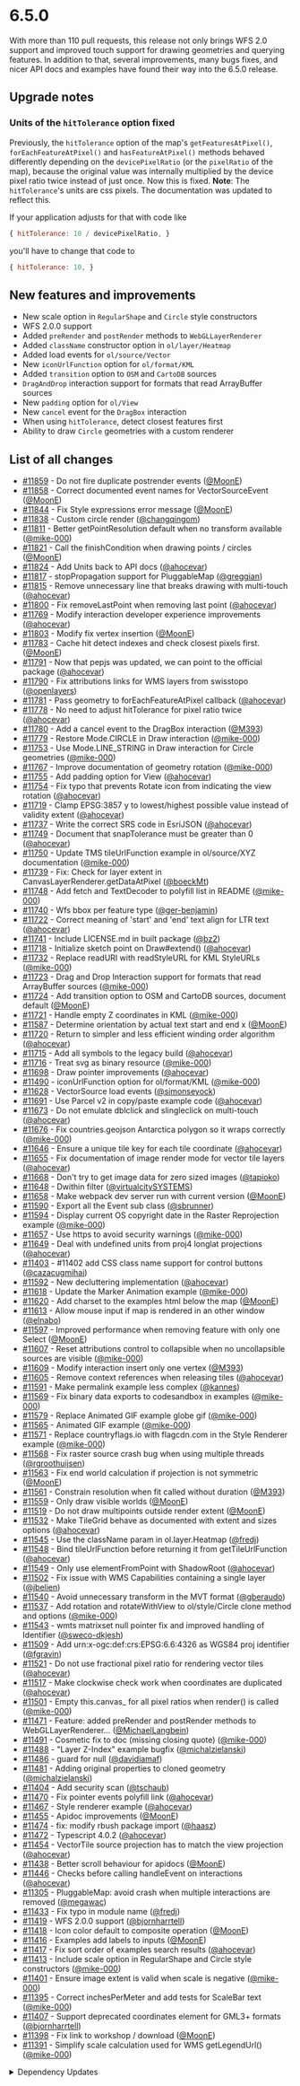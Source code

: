 # 6.5.0

With more than 110 pull requests, this release not only brings WFS 2.0 support and improved touch support for drawing geometries and querying features. In addition to that, several improvements, many bugs fixes, and nicer API docs and examples have found their way into the 6.5.0 release.

## Upgrade notes

### Units of the `hitTolerance` option fixed

Previously, the `hitTolerance` option of the map's `getFeaturesAtPixel()`, `forEachFeatureAtPixel()` and `hasFeatureAtPixel()` methods behaved differently depending on the `devicePixelRatio` (or the `pixelRatio` of the map), because the original value was internally multiplied by the device pixel ratio twice instead of just once. Now this is fixed. **Note**: The `hitTolerance`'s units are css pixels. The documentation was updated to reflect this.

If your application adjusts for that with code like
```js
{ hitTolerance: 10 / devicePixelRatio, }
```
you'll have to change that code to
```js
{ hitTolerance: 10, }
```
## New features and improvements

* New scale option in `RegularShape` and `Circle` style constructors
* WFS 2.0.0 support
* Added `preRender` and `postRender` methods to `WebGLLayerRenderer`
* Added `className` constructor option in `ol/layer/Heatmap`
* Added load events for `ol/source/Vector`
* New `iconUrlFunction` option for `ol/format/KML`
* Added `transition` option to `OSM` and `CartoDB` sources
* `DragAndDrop` interaction support for formats that read ArrayBuffer sources
* New `padding` option for `ol/View`
* New `cancel` event for the `DragBox` interaction
* When using `hitTolerance`, detect closest features first
* Ability to draw `Circle` geometries with a custom renderer


## List of all changes

 * [#11859](https://github.com/openlayers/openlayers/pull/11859) - Do not fire duplicate postrender events ([@MoonE](https://github.com/MoonE))
 * [#11858](https://github.com/openlayers/openlayers/pull/11858) - Correct documented event names for VectorSourceEvent ([@MoonE](https://github.com/MoonE))
 * [#11844](https://github.com/openlayers/openlayers/pull/11844) - Fix Style expressions error message ([@MoonE](https://github.com/MoonE))
 * [#11838](https://github.com/openlayers/openlayers/pull/11838) - Custom circle render ([@changqingom](https://github.com/changqingom))
 * [#11811](https://github.com/openlayers/openlayers/pull/11811) - Better getPointResolution default when no transform available ([@mike-000](https://github.com/mike-000))
 * [#11821](https://github.com/openlayers/openlayers/pull/11821) - Call the finishCondition when drawing points / circles ([@MoonE](https://github.com/MoonE))
 * [#11824](https://github.com/openlayers/openlayers/pull/11824) - Add Units back to API docs ([@ahocevar](https://github.com/ahocevar))
 * [#11817](https://github.com/openlayers/openlayers/pull/11817) - stopPropagation support for PluggableMap ([@greggian](https://github.com/greggian))
 * [#11815](https://github.com/openlayers/openlayers/pull/11815) - Remove unnecessary line that breaks drawing with multi-touch ([@ahocevar](https://github.com/ahocevar))
 * [#11800](https://github.com/openlayers/openlayers/pull/11800) - Fix removeLastPoint when removing last point ([@ahocevar](https://github.com/ahocevar))
 * [#11769](https://github.com/openlayers/openlayers/pull/11769) - Modify interaction developer experience improvements ([@ahocevar](https://github.com/ahocevar))
 * [#11803](https://github.com/openlayers/openlayers/pull/11803) - Modify fix vertex insertion ([@MoonE](https://github.com/MoonE))
 * [#11783](https://github.com/openlayers/openlayers/pull/11783) - Cache hit detect indexes and check closest pixels first. ([@MoonE](https://github.com/MoonE))
 * [#11791](https://github.com/openlayers/openlayers/pull/11791) - Now that pepjs was updated, we can point to the official package ([@ahocevar](https://github.com/ahocevar))
 * [#11790](https://github.com/openlayers/openlayers/pull/11790) - Fix attributions links for WMS layers from swisstopo ([@openlayers](https://github.com/openlayers))
 * [#11781](https://github.com/openlayers/openlayers/pull/11781) - Pass geometry to forEachFeatureAtPixel callback ([@ahocevar](https://github.com/ahocevar))
 * [#11778](https://github.com/openlayers/openlayers/pull/11778) - No need to adjust hitTolerance for pixel ratio twice ([@ahocevar](https://github.com/ahocevar))
 * [#11780](https://github.com/openlayers/openlayers/pull/11780) - Add a cancel event to the DragBox interaction ([@M393](https://github.com/M393))
 * [#11779](https://github.com/openlayers/openlayers/pull/11779) - Restore Mode.CIRCLE in Draw interaction ([@mike-000](https://github.com/mike-000))
 * [#11753](https://github.com/openlayers/openlayers/pull/11753) - Use Mode.LINE_STRING in Draw interaction for Circle geometries ([@mike-000](https://github.com/mike-000))
 * [#11767](https://github.com/openlayers/openlayers/pull/11767) - Improve documentation of geometry rotation ([@mike-000](https://github.com/mike-000))
 * [#11755](https://github.com/openlayers/openlayers/pull/11755) - Add padding option for View ([@ahocevar](https://github.com/ahocevar))
 * [#11754](https://github.com/openlayers/openlayers/pull/11754) - Fix typo that prevents Rotate icon from indicating the view rotation ([@ahocevar](https://github.com/ahocevar))
 * [#11719](https://github.com/openlayers/openlayers/pull/11719) - Clamp EPSG:3857 y to lowest/highest possible value instead of validity extent ([@ahocevar](https://github.com/ahocevar))
 * [#11737](https://github.com/openlayers/openlayers/pull/11737) - Write the correct SRS code in EsriJSON ([@ahocevar](https://github.com/ahocevar))
 * [#11749](https://github.com/openlayers/openlayers/pull/11749) - Document that snapTolerance must be greater than 0 ([@ahocevar](https://github.com/ahocevar))
 * [#11750](https://github.com/openlayers/openlayers/pull/11750) - Update TMS tileUrlFunction example in ol/source/XYZ documentation ([@mike-000](https://github.com/mike-000))
 * [#11739](https://github.com/openlayers/openlayers/pull/11739) - Fix: Check for layer extent in CanvasLayerRenderer.getDataAtPixel ([@boeckMt](https://github.com/boeckMt))
 * [#11748](https://github.com/openlayers/openlayers/pull/11748) - Add fetch and TextDecoder to polyfill list in README ([@mike-000](https://github.com/mike-000))
 * [#11740](https://github.com/openlayers/openlayers/pull/11740) - Wfs bbox per feature type ([@ger-benjamin](https://github.com/ger-benjamin))
 * [#11722](https://github.com/openlayers/openlayers/pull/11722) - Correct meaning of 'start' and 'end' text align for LTR text ([@ahocevar](https://github.com/ahocevar))
 * [#11741](https://github.com/openlayers/openlayers/pull/11741) - Include LICENSE.md in built package ([@bz2](https://github.com/bz2))
 * [#11718](https://github.com/openlayers/openlayers/pull/11718) - Initialize sketch point on Draw#extend() ([@ahocevar](https://github.com/ahocevar))
 * [#11732](https://github.com/openlayers/openlayers/pull/11732) - Replace readURI with readStyleURL for KML StyleURLs ([@mike-000](https://github.com/mike-000))
 * [#11723](https://github.com/openlayers/openlayers/pull/11723) - Drag and Drop Interaction support for formats that read ArrayBuffer sources ([@mike-000](https://github.com/mike-000))
 * [#11724](https://github.com/openlayers/openlayers/pull/11724) - Add transition option to OSM and CartoDB sources, document default ([@MoonE](https://github.com/MoonE))
 * [#11721](https://github.com/openlayers/openlayers/pull/11721) - Handle empty Z coordinates in KML ([@mike-000](https://github.com/mike-000))
 * [#11587](https://github.com/openlayers/openlayers/pull/11587) - Determine orientation by actual text start and end x ([@MoonE](https://github.com/MoonE))
 * [#11720](https://github.com/openlayers/openlayers/pull/11720) - Return to simpler and less efficient winding order algorithm ([@ahocevar](https://github.com/ahocevar))
 * [#11715](https://github.com/openlayers/openlayers/pull/11715) - Add all symbols to the legacy build ([@ahocevar](https://github.com/ahocevar))
 * [#11716](https://github.com/openlayers/openlayers/pull/11716) - Treat svg as binary resource ([@mike-000](https://github.com/mike-000))
 * [#11698](https://github.com/openlayers/openlayers/pull/11698) - Draw pointer improvements ([@ahocevar](https://github.com/ahocevar))
 * [#11490](https://github.com/openlayers/openlayers/pull/11490) - iconUrlFunction option for ol/format/KML ([@mike-000](https://github.com/mike-000))
 * [#11628](https://github.com/openlayers/openlayers/pull/11628) - VectorSource load events ([@simonseyock](https://github.com/simonseyock))
 * [#11691](https://github.com/openlayers/openlayers/pull/11691) - Use Parcel v2 in copy/paste example code ([@ahocevar](https://github.com/ahocevar))
 * [#11673](https://github.com/openlayers/openlayers/pull/11673) - Do not emulate dblclick and slingleclick on multi-touch ([@ahocevar](https://github.com/ahocevar))
 * [#11676](https://github.com/openlayers/openlayers/pull/11676) - Fix countries.geojson Antarctica polygon so it wraps correctly ([@mike-000](https://github.com/mike-000))
 * [#11646](https://github.com/openlayers/openlayers/pull/11646) - Ensure a unique tile key for each tile coordinate ([@ahocevar](https://github.com/ahocevar))
 * [#11655](https://github.com/openlayers/openlayers/pull/11655) - Fix documentation of image render mode for vector tile layers ([@ahocevar](https://github.com/ahocevar))
 * [#11668](https://github.com/openlayers/openlayers/pull/11668) - Don't try to get image data for zero sized images ([@tapioko](https://github.com/tapioko))
 * [#11648](https://github.com/openlayers/openlayers/pull/11648) - Dwithin filter ([@virtualcitySYSTEMS](https://github.com/virtualcitySYSTEMS))
 * [#11658](https://github.com/openlayers/openlayers/pull/11658) - Make webpack dev server run with current version ([@MoonE](https://github.com/MoonE))
 * [#11590](https://github.com/openlayers/openlayers/pull/11590) - Export all the Event sub class ([@sbrunner](https://github.com/sbrunner))
 * [#11594](https://github.com/openlayers/openlayers/pull/11594) - Display current OS copyright date in the Raster Reprojection example ([@mike-000](https://github.com/mike-000))
 * [#11657](https://github.com/openlayers/openlayers/pull/11657) - Use https to avoid security warnings ([@mike-000](https://github.com/mike-000))
 * [#11649](https://github.com/openlayers/openlayers/pull/11649) - Deal with undefined units from proj4 longlat projections ([@ahocevar](https://github.com/ahocevar))
 * [#11403](https://github.com/openlayers/openlayers/pull/11403) - #11402 add CSS class name support for control buttons ([@cazacugmihai](https://github.com/cazacugmihai))
 * [#11592](https://github.com/openlayers/openlayers/pull/11592) - New decluttering implementation ([@ahocevar](https://github.com/ahocevar))
 * [#11618](https://github.com/openlayers/openlayers/pull/11618) - Update the Marker Animation example ([@mike-000](https://github.com/mike-000))
 * [#11620](https://github.com/openlayers/openlayers/pull/11620) - Add charset to the examples html below the map ([@MoonE](https://github.com/MoonE))
 * [#11613](https://github.com/openlayers/openlayers/pull/11613) - Allow mouse input if map is rendered in an other window ([@elnabo](https://github.com/elnabo))
 * [#11597](https://github.com/openlayers/openlayers/pull/11597) - Improved performance when removing feature with only one Select ([@MoonE](https://github.com/MoonE))
 * [#11607](https://github.com/openlayers/openlayers/pull/11607) - Reset attributions control to collapsible when no uncollapsible sources are visible ([@mike-000](https://github.com/mike-000))
 * [#11609](https://github.com/openlayers/openlayers/pull/11609) - Modify interaction insert only one vertex ([@M393](https://github.com/M393))
 * [#11605](https://github.com/openlayers/openlayers/pull/11605) - Remove context references when releasing tiles ([@ahocevar](https://github.com/ahocevar))
 * [#11591](https://github.com/openlayers/openlayers/pull/11591) - Make permalink example less complex ([@kannes](https://github.com/kannes))
 * [#11569](https://github.com/openlayers/openlayers/pull/11569) - Fix binary data exports to codesandbox in examples ([@mike-000](https://github.com/mike-000))
 * [#11579](https://github.com/openlayers/openlayers/pull/11579) - Replace Animated GIF example globe gif ([@mike-000](https://github.com/mike-000))
 * [#11565](https://github.com/openlayers/openlayers/pull/11565) - Animated GIF example ([@mike-000](https://github.com/mike-000))
 * [#11571](https://github.com/openlayers/openlayers/pull/11571) - Replace countryflags.io with flagcdn.com in the Style Renderer example ([@mike-000](https://github.com/mike-000))
 * [#11568](https://github.com/openlayers/openlayers/pull/11568) - Fix raster source crash bug when using multiple threads ([@rgroothuijsen](https://github.com/rgroothuijsen))
 * [#11563](https://github.com/openlayers/openlayers/pull/11563) - Fix end world calculation if projection is not symmetric ([@MoonE](https://github.com/MoonE))
 * [#11561](https://github.com/openlayers/openlayers/pull/11561) - Constrain resolution when fit called without duration ([@M393](https://github.com/M393))
 * [#11559](https://github.com/openlayers/openlayers/pull/11559) - Only draw visible worlds ([@MoonE](https://github.com/MoonE))
 * [#11519](https://github.com/openlayers/openlayers/pull/11519) - Do not draw multipoints outside render extent ([@MoonE](https://github.com/MoonE))
 * [#11532](https://github.com/openlayers/openlayers/pull/11532) - Make TileGrid behave as documented with extent and sizes options ([@ahocevar](https://github.com/ahocevar))
 * [#11545](https://github.com/openlayers/openlayers/pull/11545) - Use the className param in ol.layer.Heatmap ([@fredj](https://github.com/fredj))
 * [#11548](https://github.com/openlayers/openlayers/pull/11548) - Bind tileUrlFunction before returning it from getTileUrlFunction ([@ahocevar](https://github.com/ahocevar))
 * [#11549](https://github.com/openlayers/openlayers/pull/11549) - Only use elementFromPoint with ShadowRoot ([@ahocevar](https://github.com/ahocevar))
 * [#11502](https://github.com/openlayers/openlayers/pull/11502) - Fix issue with WMS Capabilities containing a single layer ([@jbelien](https://github.com/jbelien))
 * [#11540](https://github.com/openlayers/openlayers/pull/11540) - Avoid unnecessary transform in the MVT format ([@gberaudo](https://github.com/gberaudo))
 * [#11537](https://github.com/openlayers/openlayers/pull/11537) - Add rotation and rotateWithView to ol/style/Circle clone method and options ([@mike-000](https://github.com/mike-000))
 * [#11543](https://github.com/openlayers/openlayers/pull/11543) - wmts matrixset null pointer fix and improved handling of Identifier ([@sweco-dkjesh](https://github.com/sweco-dkjesh))
 * [#11509](https://github.com/openlayers/openlayers/pull/11509) - Add urn:x-ogc:def:crs:EPSG:6.6:4326 as WGS84 proj identifier ([@fgravin](https://github.com/fgravin))
 * [#11521](https://github.com/openlayers/openlayers/pull/11521) - Do not use fractional pixel ratio for rendering vector tiles ([@ahocevar](https://github.com/ahocevar))
 * [#11517](https://github.com/openlayers/openlayers/pull/11517) - Make clockwise check work when coordinates are duplicated ([@ahocevar](https://github.com/ahocevar))
 * [#11501](https://github.com/openlayers/openlayers/pull/11501) - Empty this.canvas_ for all pixel ratios when render() is called ([@mike-000](https://github.com/mike-000))
 * [#11471](https://github.com/openlayers/openlayers/pull/11471) - Feature: added preRender and postRender methods to WebGLLayerRenderer… ([@MichaelLangbein](https://github.com/MichaelLangbein))
 * [#11491](https://github.com/openlayers/openlayers/pull/11491) - Cosmetic fix to doc (missing closing quote) ([@mike-000](https://github.com/mike-000))
 * [#11488](https://github.com/openlayers/openlayers/pull/11488) - "Layer Z-Index" example bugfix ([@michalzielanski](https://github.com/michalzielanski))
 * [#11486](https://github.com/openlayers/openlayers/pull/11486) - guard for null ([@davidiamaf](https://github.com/davidiamaf))
 * [#11481](https://github.com/openlayers/openlayers/pull/11481) - Adding original properties to cloned geometry ([@michalzielanski](https://github.com/michalzielanski))
 * [#11404](https://github.com/openlayers/openlayers/pull/11404) - Add security scan ([@tschaub](https://github.com/tschaub))
 * [#11470](https://github.com/openlayers/openlayers/pull/11470) - Fix pointer events polyfill link ([@ahocevar](https://github.com/ahocevar))
 * [#11467](https://github.com/openlayers/openlayers/pull/11467) - Style renderer example ([@ahocevar](https://github.com/ahocevar))
 * [#11455](https://github.com/openlayers/openlayers/pull/11455) - Apidoc improvements ([@MoonE](https://github.com/MoonE))
 * [#11474](https://github.com/openlayers/openlayers/pull/11474) - fix: modify rbush package import ([@haasz](https://github.com/haasz))
 * [#11472](https://github.com/openlayers/openlayers/pull/11472) - Typescript 4.0.2 ([@ahocevar](https://github.com/ahocevar))
 * [#11454](https://github.com/openlayers/openlayers/pull/11454) - VectorTile source projection has to match the view projection ([@ahocevar](https://github.com/ahocevar))
 * [#11438](https://github.com/openlayers/openlayers/pull/11438) - Better scroll behaviour for apidocs ([@MoonE](https://github.com/MoonE))
 * [#11446](https://github.com/openlayers/openlayers/pull/11446) - Checks before calling handleEvent on interactions ([@ahocevar](https://github.com/ahocevar))
 * [#11305](https://github.com/openlayers/openlayers/pull/11305) - PluggableMap: avoid crash when multiple interactions are removed ([@megawac](https://github.com/megawac))
 * [#11433](https://github.com/openlayers/openlayers/pull/11433) - Fix typo in module name ([@fredj](https://github.com/fredj))
 * [#11419](https://github.com/openlayers/openlayers/pull/11419) - WFS 2.0.0 support ([@bjornharrtell](https://github.com/bjornharrtell))
 * [#11418](https://github.com/openlayers/openlayers/pull/11418) - Icon color default to composite operation ([@MoonE](https://github.com/MoonE))
 * [#11416](https://github.com/openlayers/openlayers/pull/11416) - Examples add labels to inputs ([@MoonE](https://github.com/MoonE))
 * [#11417](https://github.com/openlayers/openlayers/pull/11417) - Fix sort order of examples search results ([@ahocevar](https://github.com/ahocevar))
 * [#11413](https://github.com/openlayers/openlayers/pull/11413) - Include scale option in RegularShape and Circle style constructors ([@mike-000](https://github.com/mike-000))
 * [#11401](https://github.com/openlayers/openlayers/pull/11401) - Ensure image extent is valid when scale is negative ([@mike-000](https://github.com/mike-000))
 * [#11395](https://github.com/openlayers/openlayers/pull/11395) - Correct inchesPerMeter and add tests for ScaleBar text ([@mike-000](https://github.com/mike-000))
 * [#11407](https://github.com/openlayers/openlayers/pull/11407) - Support deprecated coordinates element for GML3+ formats ([@bjornharrtell](https://github.com/bjornharrtell))
 * [#11398](https://github.com/openlayers/openlayers/pull/11398) - Fix link to workshop / download ([@MoonE](https://github.com/MoonE))
 * [#11391](https://github.com/openlayers/openlayers/pull/11391) - Simplify scale calculation used for WMS getLegendUrl() ([@mike-000](https://github.com/mike-000))


<details>
  <summary>Dependency Updates</summary>

 * [#11851](https://github.com/openlayers/openlayers/pull/11851) - Bump @babel/preset-env from 7.12.10 to 7.12.11 ([@openlayers](https://github.com/openlayers))
 * [#11850](https://github.com/openlayers/openlayers/pull/11850) - Bump marked from 1.2.6 to 1.2.7 ([@openlayers](https://github.com/openlayers))
 * [#11852](https://github.com/openlayers/openlayers/pull/11852) - Bump rollup from 2.35.0 to 2.35.1 ([@openlayers](https://github.com/openlayers))
 * [#11853](https://github.com/openlayers/openlayers/pull/11853) - Bump copy-webpack-plugin from 6.4.0 to 6.4.1 ([@openlayers](https://github.com/openlayers))
 * [#11849](https://github.com/openlayers/openlayers/pull/11849) - Bump eslint from 7.15.0 to 7.16.0 ([@openlayers](https://github.com/openlayers))
 * [#11848](https://github.com/openlayers/openlayers/pull/11848) - Bump ol-mapbox-style from 6.2.1 to 6.3.0 ([@openlayers](https://github.com/openlayers))
 * [#11828](https://github.com/openlayers/openlayers/pull/11828) - Bump ol-mapbox-style from 6.1.4 to 6.2.1 ([@openlayers](https://github.com/openlayers))
 * [#11830](https://github.com/openlayers/openlayers/pull/11830) - Bump jsdoc-plugin-typescript from 2.0.5 to 2.0.6 ([@openlayers](https://github.com/openlayers))
 * [#11829](https://github.com/openlayers/openlayers/pull/11829) - Bump typescript from 4.1.2 to 4.1.3 ([@openlayers](https://github.com/openlayers))
 * [#11833](https://github.com/openlayers/openlayers/pull/11833) - Bump rollup from 2.34.2 to 2.35.0 ([@openlayers](https://github.com/openlayers))
 * [#11834](https://github.com/openlayers/openlayers/pull/11834) - Bump copy-webpack-plugin from 6.3.2 to 6.4.0 ([@openlayers](https://github.com/openlayers))
 * [#11832](https://github.com/openlayers/openlayers/pull/11832) - Bump @babel/preset-env from 7.12.7 to 7.12.10 ([@openlayers](https://github.com/openlayers))
 * [#11835](https://github.com/openlayers/openlayers/pull/11835) - Bump sinon from 9.2.1 to 9.2.2 ([@openlayers](https://github.com/openlayers))
 * [#11831](https://github.com/openlayers/openlayers/pull/11831) - Bump marked from 1.2.5 to 1.2.6 ([@openlayers](https://github.com/openlayers))
 * [#11827](https://github.com/openlayers/openlayers/pull/11827) - Bump @babel/core from 7.12.9 to 7.12.10 ([@openlayers](https://github.com/openlayers))
 * [#11820](https://github.com/openlayers/openlayers/pull/11820) - [Security] Bump ini from 1.3.5 to 1.3.7 ([@openlayers](https://github.com/openlayers))
 * [#11809](https://github.com/openlayers/openlayers/pull/11809) - Bump yargs from 16.1.1 to 16.2.0 ([@openlayers](https://github.com/openlayers))
 * [#11808](https://github.com/openlayers/openlayers/pull/11808) - Bump worker-loader from 3.0.5 to 3.0.6 ([@openlayers](https://github.com/openlayers))
 * [#11807](https://github.com/openlayers/openlayers/pull/11807) - Bump eslint from 7.14.0 to 7.15.0 ([@openlayers](https://github.com/openlayers))
 * [#11806](https://github.com/openlayers/openlayers/pull/11806) - Bump rollup from 2.34.0 to 2.34.2 ([@openlayers](https://github.com/openlayers))
 * [#11786](https://github.com/openlayers/openlayers/pull/11786) - Bump rollup from 2.33.3 to 2.34.0 ([@openlayers](https://github.com/openlayers))
 * [#11787](https://github.com/openlayers/openlayers/pull/11787) - Bump babel-loader from 8.2.1 to 8.2.2 ([@openlayers](https://github.com/openlayers))
 * [#11785](https://github.com/openlayers/openlayers/pull/11785) - Bump @babel/core from 7.12.7 to 7.12.9 ([@openlayers](https://github.com/openlayers))
 * [#11762](https://github.com/openlayers/openlayers/pull/11762) - Bump typescript from 4.0.5 to 4.1.2 ([@openlayers](https://github.com/openlayers))
 * [#11764](https://github.com/openlayers/openlayers/pull/11764) - Bump copy-webpack-plugin from 6.3.1 to 6.3.2 ([@openlayers](https://github.com/openlayers))
 * [#11758](https://github.com/openlayers/openlayers/pull/11758) - Bump rollup from 2.33.2 to 2.33.3 ([@openlayers](https://github.com/openlayers))
 * [#11761](https://github.com/openlayers/openlayers/pull/11761) - Bump @babel/core from 7.12.3 to 7.12.7 ([@openlayers](https://github.com/openlayers))
 * [#11760](https://github.com/openlayers/openlayers/pull/11760) - Bump proj4 from 2.6.2 to 2.6.3 ([@openlayers](https://github.com/openlayers))
 * [#11763](https://github.com/openlayers/openlayers/pull/11763) - Bump eslint from 7.13.0 to 7.14.0 ([@openlayers](https://github.com/openlayers))
 * [#11759](https://github.com/openlayers/openlayers/pull/11759) - Bump @babel/preset-env from 7.12.1 to 7.12.7 ([@openlayers](https://github.com/openlayers))
 * [#11757](https://github.com/openlayers/openlayers/pull/11757) - Bump marked from 1.2.4 to 1.2.5 ([@openlayers](https://github.com/openlayers))
 * [#11756](https://github.com/openlayers/openlayers/pull/11756) - Bump puppeteer from 5.4.1 to 5.5.0 ([@openlayers](https://github.com/openlayers))
 * [#11747](https://github.com/openlayers/openlayers/pull/11747) - Bump rollup from 2.33.1 to 2.33.2 ([@openlayers](https://github.com/openlayers))
 * [#11746](https://github.com/openlayers/openlayers/pull/11746) - Bump babel-loader from 8.1.0 to 8.2.1 ([@openlayers](https://github.com/openlayers))
 * [#11745](https://github.com/openlayers/openlayers/pull/11745) - Bump yargs from 16.1.0 to 16.1.1 ([@openlayers](https://github.com/openlayers))
 * [#11744](https://github.com/openlayers/openlayers/pull/11744) - Bump webpack-dev-middleware from 4.0.0 to 4.0.2 ([@openlayers](https://github.com/openlayers))
 * [#11743](https://github.com/openlayers/openlayers/pull/11743) - Bump copy-webpack-plugin from 6.3.0 to 6.3.1 ([@openlayers](https://github.com/openlayers))
 * [#11742](https://github.com/openlayers/openlayers/pull/11742) - Bump marked from 1.2.3 to 1.2.4 ([@openlayers](https://github.com/openlayers))
 * [#11731](https://github.com/openlayers/openlayers/pull/11731) - Bump mocha from 8.2.0 to 8.2.1 ([@openlayers](https://github.com/openlayers))
 * [#11730](https://github.com/openlayers/openlayers/pull/11730) - Bump marked from 1.2.2 to 1.2.3 ([@openlayers](https://github.com/openlayers))
 * [#11729](https://github.com/openlayers/openlayers/pull/11729) - Bump eslint from 7.12.1 to 7.13.0 ([@openlayers](https://github.com/openlayers))
 * [#11728](https://github.com/openlayers/openlayers/pull/11728) - Bump webpack-cli from 4.1.0 to 4.2.0 ([@openlayers](https://github.com/openlayers))
 * [#11727](https://github.com/openlayers/openlayers/pull/11727) - Bump karma-firefox-launcher from 2.0.0 to 2.1.0 ([@openlayers](https://github.com/openlayers))
 * [#11726](https://github.com/openlayers/openlayers/pull/11726) - Bump copy-webpack-plugin from 6.2.1 to 6.3.0 ([@openlayers](https://github.com/openlayers))
 * [#11708](https://github.com/openlayers/openlayers/pull/11708) - Bump rollup from 2.32.1 to 2.33.1 ([@openlayers](https://github.com/openlayers))
 * [#11705](https://github.com/openlayers/openlayers/pull/11705) - Bump webpack-dev-middleware from 3.7.2 to 4.0.0 ([@openlayers](https://github.com/openlayers))
 * [#11706](https://github.com/openlayers/openlayers/pull/11706) - Bump url-polyfill from 1.1.11 to 1.1.12 ([@openlayers](https://github.com/openlayers))
 * [#11707](https://github.com/openlayers/openlayers/pull/11707) - Bump typescript from 4.0.3 to 4.0.5 ([@openlayers](https://github.com/openlayers))
 * [#11709](https://github.com/openlayers/openlayers/pull/11709) - Bump sinon from 9.2.0 to 9.2.1 ([@openlayers](https://github.com/openlayers))
 * [#11710](https://github.com/openlayers/openlayers/pull/11710) - Bump puppeteer from 5.4.0 to 5.4.1 ([@openlayers](https://github.com/openlayers))
 * [#11711](https://github.com/openlayers/openlayers/pull/11711) - Bump eslint from 7.12.0 to 7.12.1 ([@openlayers](https://github.com/openlayers))
 * [#11689](https://github.com/openlayers/openlayers/pull/11689) - Bump pngjs from 5.0.0 to 6.0.0 ([@openlayers](https://github.com/openlayers))
 * [#11686](https://github.com/openlayers/openlayers/pull/11686) - Bump shx from 0.3.2 to 0.3.3 ([@openlayers](https://github.com/openlayers))
 * [#11683](https://github.com/openlayers/openlayers/pull/11683) - Bump puppeteer from 5.3.1 to 5.4.0 ([@openlayers](https://github.com/openlayers))
 * [#11682](https://github.com/openlayers/openlayers/pull/11682) - Bump karma-firefox-launcher from 1.3.0 to 2.0.0 ([@openlayers](https://github.com/openlayers))
 * [#11684](https://github.com/openlayers/openlayers/pull/11684) - Bump marked from 1.2.0 to 1.2.2 ([@openlayers](https://github.com/openlayers))
 * [#11685](https://github.com/openlayers/openlayers/pull/11685) - Bump rollup from 2.32.0 to 2.32.1 ([@openlayers](https://github.com/openlayers))
 * [#11688](https://github.com/openlayers/openlayers/pull/11688) - Bump webpack-cli from 4.0.0 to 4.1.0 ([@openlayers](https://github.com/openlayers))
 * [#11687](https://github.com/openlayers/openlayers/pull/11687) - Bump eslint from 7.11.0 to 7.12.0 ([@openlayers](https://github.com/openlayers))
 * [#11666](https://github.com/openlayers/openlayers/pull/11666) - Bump worker-loader from 3.0.4 to 3.0.5 ([@openlayers](https://github.com/openlayers))
 * [#11665](https://github.com/openlayers/openlayers/pull/11665) - Bump url-polyfill from 1.1.10 to 1.1.11 ([@openlayers](https://github.com/openlayers))
 * [#11664](https://github.com/openlayers/openlayers/pull/11664) - Bump @babel/core from 7.11.6 to 7.12.3 ([@openlayers](https://github.com/openlayers))
 * [#11663](https://github.com/openlayers/openlayers/pull/11663) - Bump yargs from 16.0.3 to 16.1.0 ([@openlayers](https://github.com/openlayers))
 * [#11662](https://github.com/openlayers/openlayers/pull/11662) - Bump mocha from 8.1.3 to 8.2.0 ([@openlayers](https://github.com/openlayers))
 * [#11661](https://github.com/openlayers/openlayers/pull/11661) - Bump rollup from 2.29.0 to 2.32.0 ([@openlayers](https://github.com/openlayers))
 * [#11660](https://github.com/openlayers/openlayers/pull/11660) - Bump @babel/preset-env from 7.11.5 to 7.12.1 ([@openlayers](https://github.com/openlayers))
 * [#11643](https://github.com/openlayers/openlayers/pull/11643) - Bump terser-webpack-plugin from 4.2.2 to 4.2.3 ([@openlayers](https://github.com/openlayers))
 * [#11645](https://github.com/openlayers/openlayers/pull/11645) - Bump webpack-cli from 3.3.12 to 4.0.0 ([@openlayers](https://github.com/openlayers))
 * [#11644](https://github.com/openlayers/openlayers/pull/11644) - Bump copy-webpack-plugin from 6.2.0 to 6.2.1 ([@openlayers](https://github.com/openlayers))
 * [#11642](https://github.com/openlayers/openlayers/pull/11642) - Bump sinon from 9.1.0 to 9.2.0 ([@openlayers](https://github.com/openlayers))
 * [#11641](https://github.com/openlayers/openlayers/pull/11641) - Bump rollup from 2.28.2 to 2.29.0 ([@openlayers](https://github.com/openlayers))
 * [#11640](https://github.com/openlayers/openlayers/pull/11640) - Bump worker-loader from 3.0.3 to 3.0.4 ([@openlayers](https://github.com/openlayers))
 * [#11639](https://github.com/openlayers/openlayers/pull/11639) - Bump eslint from 7.10.0 to 7.11.0 ([@openlayers](https://github.com/openlayers))
 * [#11622](https://github.com/openlayers/openlayers/pull/11622) - Bump sinon from 9.0.3 to 9.1.0 ([@openlayers](https://github.com/openlayers))
 * [#11623](https://github.com/openlayers/openlayers/pull/11623) - Bump copy-webpack-plugin from 6.1.1 to 6.2.0 ([@openlayers](https://github.com/openlayers))
 * [#11603](https://github.com/openlayers/openlayers/pull/11603) - Bump rollup from 2.28.1 to 2.28.2 ([@openlayers](https://github.com/openlayers))
 * [#11602](https://github.com/openlayers/openlayers/pull/11602) - Bump marked from 1.1.1 to 1.2.0 ([@openlayers](https://github.com/openlayers))
 * [#11601](https://github.com/openlayers/openlayers/pull/11601) - Bump puppeteer from 5.3.0 to 5.3.1 ([@openlayers](https://github.com/openlayers))
 * [#11600](https://github.com/openlayers/openlayers/pull/11600) - Bump eslint from 7.9.0 to 7.10.0 ([@openlayers](https://github.com/openlayers))
 * [#11599](https://github.com/openlayers/openlayers/pull/11599) - Bump worker-loader from 3.0.2 to 3.0.3 ([@openlayers](https://github.com/openlayers))
 * [#11598](https://github.com/openlayers/openlayers/pull/11598) - Bump karma from 5.2.2 to 5.2.3 ([@openlayers](https://github.com/openlayers))
 * [#11578](https://github.com/openlayers/openlayers/pull/11578) - Bump rollup from 2.26.11 to 2.28.1 ([@openlayers](https://github.com/openlayers))
 * [#11576](https://github.com/openlayers/openlayers/pull/11576) - Bump terser-webpack-plugin from 4.2.0 to 4.2.2 ([@openlayers](https://github.com/openlayers))
 * [#11575](https://github.com/openlayers/openlayers/pull/11575) - Bump typescript from 4.0.2 to 4.0.3 ([@openlayers](https://github.com/openlayers))
 * [#11577](https://github.com/openlayers/openlayers/pull/11577) - Bump copy-webpack-plugin from 6.1.0 to 6.1.1 ([@openlayers](https://github.com/openlayers))
 * [#11574](https://github.com/openlayers/openlayers/pull/11574) - Bump jsdoc from 3.6.5 to 3.6.6 ([@openlayers](https://github.com/openlayers))
 * [#11573](https://github.com/openlayers/openlayers/pull/11573) - Bump webpack from 4.44.1 to 4.44.2 ([@openlayers](https://github.com/openlayers))
 * [#11558](https://github.com/openlayers/openlayers/pull/11558) - Bump yargs from 15.4.1 to 16.0.3 ([@openlayers](https://github.com/openlayers))
 * [#11557](https://github.com/openlayers/openlayers/pull/11557) - Bump eslint from 7.8.1 to 7.9.0 ([@openlayers](https://github.com/openlayers))
 * [#11556](https://github.com/openlayers/openlayers/pull/11556) - Bump puppeteer from 5.2.1 to 5.3.0 ([@openlayers](https://github.com/openlayers))
 * [#11555](https://github.com/openlayers/openlayers/pull/11555) - Bump karma from 5.2.1 to 5.2.2 ([@openlayers](https://github.com/openlayers))
 * [#11554](https://github.com/openlayers/openlayers/pull/11554) - Bump terser-webpack-plugin from 4.1.0 to 4.2.0 ([@openlayers](https://github.com/openlayers))
 * [#11553](https://github.com/openlayers/openlayers/pull/11553) - Bump rollup from 2.26.10 to 2.26.11 ([@openlayers](https://github.com/openlayers))
 * [#11531](https://github.com/openlayers/openlayers/pull/11531) - Bump rollup from 2.26.8 to 2.26.10 ([@openlayers](https://github.com/openlayers))
 * [#11530](https://github.com/openlayers/openlayers/pull/11530) - Bump @babel/preset-env from 7.11.0 to 7.11.5 ([@openlayers](https://github.com/openlayers))
 * [#11529](https://github.com/openlayers/openlayers/pull/11529) - Bump rollup-plugin-terser from 7.0.1 to 7.0.2 ([@openlayers](https://github.com/openlayers))
 * [#11528](https://github.com/openlayers/openlayers/pull/11528) - Bump @babel/core from 7.11.4 to 7.11.6 ([@openlayers](https://github.com/openlayers))
 * [#11526](https://github.com/openlayers/openlayers/pull/11526) - Bump eslint from 7.7.0 to 7.8.1 ([@openlayers](https://github.com/openlayers))
 * [#11527](https://github.com/openlayers/openlayers/pull/11527) - Bump karma from 5.1.1 to 5.2.1 ([@openlayers](https://github.com/openlayers))
 * [#11525](https://github.com/openlayers/openlayers/pull/11525) - Bump copy-webpack-plugin from 6.0.4 to 6.1.0 ([@openlayers](https://github.com/openlayers))
 * [#11515](https://github.com/openlayers/openlayers/pull/11515) - [Security] Bump http-proxy from 1.17.0 to 1.18.1 ([@openlayers](https://github.com/openlayers))
 * [#11504](https://github.com/openlayers/openlayers/pull/11504) - [Security] Bump bl from 4.0.2 to 4.0.3 ([@openlayers](https://github.com/openlayers))
 * [#11496](https://github.com/openlayers/openlayers/pull/11496) - Bump mocha from 8.1.1 to 8.1.3 ([@openlayers](https://github.com/openlayers))
 * [#11495](https://github.com/openlayers/openlayers/pull/11495) - Bump rollup-plugin-terser from 7.0.0 to 7.0.1 ([@openlayers](https://github.com/openlayers))
 * [#11494](https://github.com/openlayers/openlayers/pull/11494) - Bump copy-webpack-plugin from 6.0.3 to 6.0.4 ([@openlayers](https://github.com/openlayers))
 * [#11493](https://github.com/openlayers/openlayers/pull/11493) - Bump rollup from 2.26.5 to 2.26.8 ([@openlayers](https://github.com/openlayers))
 * [#11462](https://github.com/openlayers/openlayers/pull/11462) - Bump rollup from 2.26.3 to 2.26.5 ([@openlayers](https://github.com/openlayers))
 * [#11460](https://github.com/openlayers/openlayers/pull/11460) - Bump karma-sourcemap-loader from 0.3.7 to 0.3.8 ([@openlayers](https://github.com/openlayers))
 * [#11459](https://github.com/openlayers/openlayers/pull/11459) - Bump ol-mapbox-style from 6.1.3 to 6.1.4 ([@openlayers](https://github.com/openlayers))
 * [#11458](https://github.com/openlayers/openlayers/pull/11458) - Bump worker-loader from 3.0.1 to 3.0.2 ([@openlayers](https://github.com/openlayers))
 * [#11457](https://github.com/openlayers/openlayers/pull/11457) - Bump @babel/core from 7.11.1 to 7.11.4 ([@openlayers](https://github.com/openlayers))
 * [#11443](https://github.com/openlayers/openlayers/pull/11443) - Bump eslint from 7.6.0 to 7.7.0 ([@openlayers](https://github.com/openlayers))
 * [#11441](https://github.com/openlayers/openlayers/pull/11441) - Bump terser-webpack-plugin from 4.0.0 to 4.1.0 ([@openlayers](https://github.com/openlayers))
 * [#11440](https://github.com/openlayers/openlayers/pull/11440) - Bump rollup from 2.23.1 to 2.26.3 ([@openlayers](https://github.com/openlayers))
 * [#11439](https://github.com/openlayers/openlayers/pull/11439) - Bump sinon from 9.0.2 to 9.0.3 ([@openlayers](https://github.com/openlayers))
 * [#11442](https://github.com/openlayers/openlayers/pull/11442) - Bump ol-mapbox-style from 6.1.2 to 6.1.3 ([@openlayers](https://github.com/openlayers))
 * [#11426](https://github.com/openlayers/openlayers/pull/11426) - Bump @babel/core from 7.11.0 to 7.11.1 ([@openlayers](https://github.com/openlayers))
 * [#11425](https://github.com/openlayers/openlayers/pull/11425) - Bump rollup from 2.23.0 to 2.23.1 ([@openlayers](https://github.com/openlayers))
 * [#11424](https://github.com/openlayers/openlayers/pull/11424) - Bump rollup-plugin-terser from 6.1.0 to 7.0.0 ([@openlayers](https://github.com/openlayers))
 * [#11423](https://github.com/openlayers/openlayers/pull/11423) - Bump worker-loader from 3.0.0 to 3.0.1 ([@openlayers](https://github.com/openlayers))
 * [#11422](https://github.com/openlayers/openlayers/pull/11422) - Bump terser-webpack-plugin from 3.0.8 to 4.0.0 ([@openlayers](https://github.com/openlayers))
 * [#11421](https://github.com/openlayers/openlayers/pull/11421) - Bump mocha from 8.1.0 to 8.1.1 ([@openlayers](https://github.com/openlayers))


</details>

